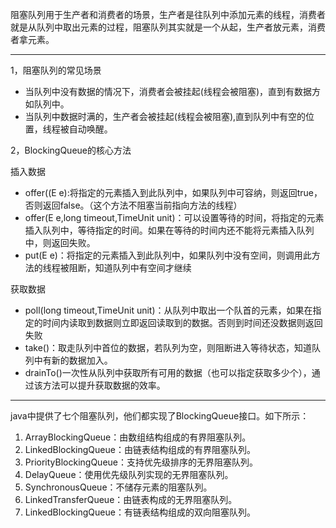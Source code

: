 阻塞队列用于生产者和消费者的场景，生产者是往队列中添加元素的线程，消费者就是从队列中取出元素的过程，阻塞队列其实就是一个从起，生产者放元素，消费者拿元素。


---
1，阻塞队列的常见场景
- 当队列中没有数据的情况下，消费者会被挂起(线程会被阻塞)，直到有数据方如队列中。
- 当队列中数据时满的，生产者会被挂起(线程会被阻塞),直到队列中有空的位置，线程被自动唤醒。

2，BlockingQueue的核心方法

插入数据
- offer((E e):将指定的元素插入到此队列中，如果队列中可容纳，则返回true，否则返回false。（这个方法不阻塞当前指向方法的线程）
- offer(E e,long timeout,TimeUnit unit)：可以设置等待的时间，将指定的元素插入队列中，等待指定的时间。如果在等待的时间内还不能将元素插入队列中，则返回失败。
- put(E e)：将指定的元素插入到此队列中，如果队列中没有空间，则调用此方法的线程被阻断，知道队列中有空间才继续

获取数据
- poll(long timeout,TimeUnit unit)：从队列中取出一个队首的元素，如果在指定的时间内读取到数据则立即返回读取到的数据。否则到时间还没数据则返回失败
- take()：取走队列中首位的数据，若队列为空，则阻断进入等待状态，知道队列中有新的数据加入。
- drainTo()一次性从队列中获取所有可用的数据（也可以指定获取多少个），通过该方法可以提升获取数据的效率。



---
java中提供了七个阻塞队列，他们都实现了BlockingQueue接口。如下所示：
1. ArrayBlockingQueue：由数组结构组成的有界阻塞队列。
2. LinkedBlockingQueue：由链表结构组成的有界阻塞队列。
3. PriorityBlockingQueue：支持优先级排序的无界阻塞队列。
4. DelayQueue：使用优先级队列实现的无界阻塞队列。
5. SynchronousQueue：不储存元素的阻塞队列。
6. LinkedTransferQueue：由链表构成的无界阻塞队列。
7. LinkedBlockingQueue：有链表结构组成的双向阻塞队列。